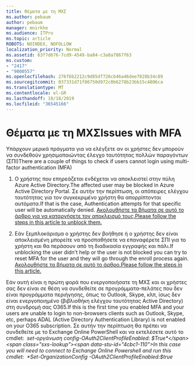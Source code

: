 ```yaml
---
title: Θέματα με τη ΜΧΣ
ms.author: pebaum
author: pebaum
manager: mnirkhe
ms.audience: ITPro
ms.topic: article
ROBOTS: NOINDEX, NOFOLLOW
localization_priority: Normal
ms.assetid: 63f7d676-7cd9-4549-ba84-c3a8a7867f63
ms.custom:
- "2417"
- "9000557"
ms.openlocfilehash: 276f6b2212c9d85df726cb46a46dee7828b34c89
ms.sourcegitcommit: 037331d71f06750d972c0b6278b23bb15c4806ca
ms.translationtype: MT
ms.contentlocale: el-GR
ms.lasthandoff: 10/18/2019
ms.locfileid: "36545166"
---
```

# <a name="issues-with-mfa"></a><span data-ttu-id="4cbc1-102">Θέματα με τη ΜΧΣ</span><span class="sxs-lookup"><span data-stu-id="4cbc1-102">Issues with MFA</span></span>
<span data-ttu-id="4cbc1-103">Υπάρχουν μερικά πράγματα για να ελέγξετε αν οι χρήστες δεν μπορούν να συνδεθούν χρησιμοποιώντας έλεγχο ταυτότητας πολλών παραγόντων (ΣΠΙ)</span><span class="sxs-lookup"><span data-stu-id="4cbc1-103">There are a couple of things to check if users cannot login using multi-factor authentication (MFA)</span></span>

1. <span data-ttu-id="4cbc1-104">Ο χρήστης που επηρεάζεται ενδέχεται να αποκλειστεί στην πύλη Azure Active Directory.</span><span class="sxs-lookup"><span data-stu-id="4cbc1-104">The affected user may be blocked in Azure Active Directory Portal.</span></span> <span data-ttu-id="4cbc1-105">Σε αυτήν την περίπτωση, οι απόπειρες ελέγχου ταυτότητας για τον συγκεκριμένο χρήστη θα απορρίπτονται αυτόματα.</span><span class="sxs-lookup"><span data-stu-id="4cbc1-105">If that is the case, Authentication attempts for that specific user will be automatically denied.</span></span> [<span data-ttu-id="4cbc1-106">Ακολουθήστε τα βήματα σε αυτό το άρθρο για να καταργήσετε τον αποκλεισμό τους.</span><span class="sxs-lookup"><span data-stu-id="4cbc1-106">Please follow the steps in this article to unblock them.</span></span>](https://docs.microsoft.com/azure/active-directory/authentication/howto-mfa-mfasettings#block-and-unblock-users)

2. <span data-ttu-id="4cbc1-107">Εάν ξεμπλοκάρισμα ο χρήστης δεν βοήθησε ή ο χρήστης δεν είναι αποκλεισμένη μπορείτε να προσπαθήσετε να επαναφέρετε ΣΠΙ για το χρήστη και θα περάσουν από τη διαδικασία εγγραφής και πάλι.</span><span class="sxs-lookup"><span data-stu-id="4cbc1-107">If unblocking the user didn't help or the user is not blocked you can try to reset MFA for the user and they will go through the enroll process again.</span></span> [<span data-ttu-id="4cbc1-108">Ακολουθήστε τα βήματα σε αυτό το άρθρο.</span><span class="sxs-lookup"><span data-stu-id="4cbc1-108">Please follow the steps in this article.</span></span>](https://docs.microsoft.com/azure/active-directory/authentication/howto-mfa-userdevicesettings#require-users-to-provide-contact-methods-again)

<span data-ttu-id="4cbc1-109">Εάν αυτή είναι η πρώτη φορά που ενεργοποιήσατε τη ΜΧΣ και οι χρήστες σας δεν είναι σε θέση να συνδεθείτε σε προγράμματα-πελάτες που δεν είναι προγράμματα περιήγησης, όπως το Outlook, Skype, κλπ, ίσως δεν είναι ενεργοποιημένο (βιβλιοθήκη ελέγχου ταυτότητας Active Directory) στη συνδρομή σας O365.</span><span class="sxs-lookup"><span data-stu-id="4cbc1-109">If this is the first time you enabled MFA and your users are unable to login to non-browsers clients such as Outlook, Skype, etc, perhaps ADAL (Active Directory Authentication Library) is not enabled on your O365 subscription.</span></span> <span data-ttu-id="4cbc1-110">Σε αυτήν την περίπτωση θα πρέπει να συνδεθείτε με το Exchange Online PowerShell και να εκτελέσετε αυτό το cmdlet:  *set-οργάνωση config-OAuth2ClientProfileEnabled: $True*</span><span class="sxs-lookup"><span data-stu-id="4cbc1-110">In this case you will need to connect to Exchange Online Powershell and run this cmdlet:  *Set-OrganizationConfig -OAuth2ClientProfileEnabled:$true*</span></span>